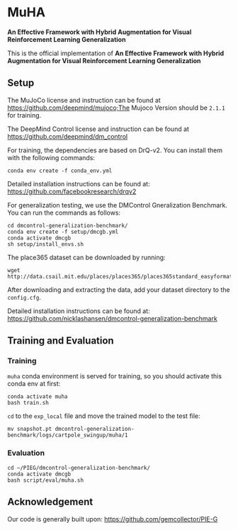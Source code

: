 # MuHA
**An Effective Framework with Hybrid Augmentation for Visual Reinforcement Learning Generalization**

This is the official implementation of **An Effective Framework with Hybrid Augmentation for Visual Reinforcement Learning Generalization**

## Setup

The MuJoCo license and instruction can be found at https://github.com/deepmind/mujoco;The Mujoco Version should be `2.1.1` for training.

The DeepMind Control license and instruction can be found at https://github.com/deepmind/dm_control

For training, the dependencies are based on DrQ-v2. You can install them with the following commands:

```
conda env create -f conda_env.yml
```
Detailed installation instructions can be found at: https://github.com/facebookresearch/drqv2

For generalization testing, we use the DMControl Gneralization Benchmark.  You can run the commands as follows:

```
cd dmcontrol-generalization-benchmark/
conda env create -f setup/dmcgb.yml
conda activate dmcgb
sh setup/install_envs.sh
```

The place365 dataset can be downloaded by running:
```
wget http://data.csail.mit.edu/places/places365/places365standard_easyformat.tar
```
After downloading and extracting the data, add your dataset directory to the `config.cfg`. 

Detailed installation instructions can be found at: https://github.com/nicklashansen/dmcontrol-generalization-benchmark

## Training and Evaluation

### Training

`muha` conda environment is served for training, so you should activate this conda env at first:

```
conda activate muha
bash train.sh
```
`cd` to the `exp_local` file and move the trained model to the test file:
```
mv snapshot.pt dmcontrol-generalization-benchmark/logs/cartpole_swingup/muha/1
```

### Evaluation

```
cd ~/PIEG/dmcontrol-generalization-benchmark/
conda activate dmcgb
bash script/eval/muha.sh
```
## Acknowledgement

Our code is generally built upon: https://github.com/gemcollector/PIE-G